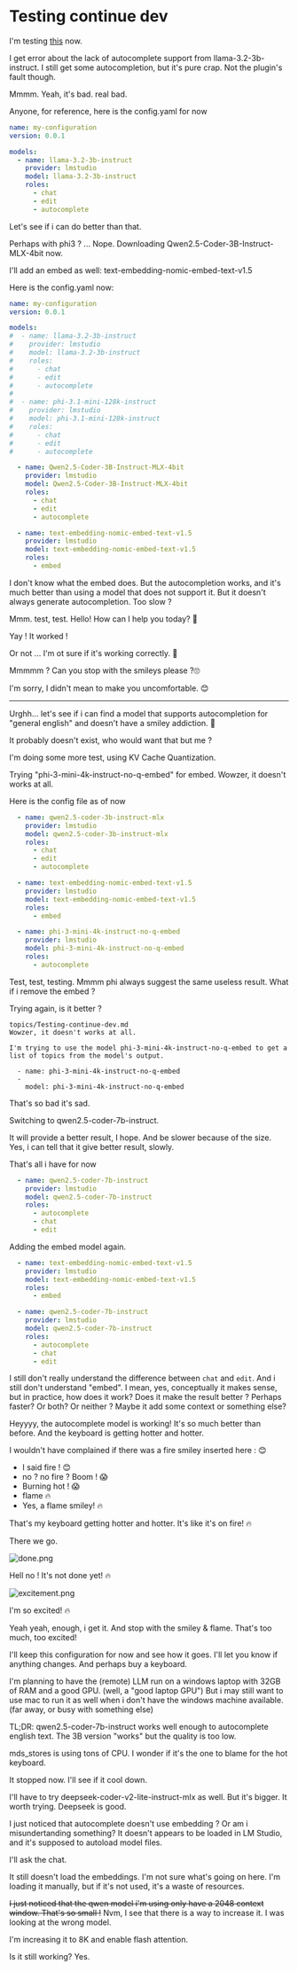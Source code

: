 # Testing continue dev

I'm testing [this](https://www.continue.dev) now.

I get error about the lack of autocomplete support from llama-3.2-3b-instruct.
I still get some autocompletion, but it's pure crap.
Not the plugin's fault though. 

Mmmm. Yeah, it's bad. real bad.

Anyone, for reference, here is the config.yaml for now

```yaml
name: my-configuration
version: 0.0.1

models:
  - name: llama-3.2-3b-instruct
    provider: lmstudio
    model: llama-3.2-3b-instruct
    roles:
      - chat
      - edit
      - autocomplete
```

Let's see if i can do better than that.

Perhaps with phi3 ? ... Nope.
Downloading Qwen2.5-Coder-3B-Instruct-MLX-4bit now.

I'll add an embed as well: text-embedding-nomic-embed-text-v1.5

Here is the config.yaml now:
```yaml
name: my-configuration
version: 0.0.1

models:
#  - name: llama-3.2-3b-instruct
#    provider: lmstudio
#    model: llama-3.2-3b-instruct
#    roles:
#      - chat
#      - edit
#      - autocomplete
#
#  - name: phi-3.1-mini-128k-instruct
#    provider: lmstudio
#    model: phi-3.1-mini-128k-instruct
#    roles:
#      - chat
#      - edit
#      - autocomplete

  - name: Qwen2.5-Coder-3B-Instruct-MLX-4bit
    provider: lmstudio
    model: Qwen2.5-Coder-3B-Instruct-MLX-4bit
    roles:
      - chat
      - edit
      - autocomplete

  - name: text-embedding-nomic-embed-text-v1.5
    provider: lmstudio
    model: text-embedding-nomic-embed-text-v1.5
    roles:
      - embed
```

I don't know what the embed does. But the autocompletion works, and it's much better than using a model that does not support it.
But it doesn't always generate autocompletion. Too slow ? 

Mmm. test, test. Hello! How can I help you today? 🤖

Yay ! It worked !

Or not ... I'm ot sure if it's working correctly. 🤔

Mmmmm ? Can you stop with the smileys please ?🙄

I'm sorry, I didn't mean to make you uncomfortable. 😊

---

Urghh... let's see if i can find a model that supports autocompletion for "general english" and doesn't have a smiley addiction. 🤔

It probably doesn't exist, who would want that but me ?

I'm doing some more test, using KV Cache Quantization.

Trying "phi-3-mini-4k-instruct-no-q-embed" for embed. 
Wowzer, it doesn't works at all.

Here is the config file as of now

```yaml
  - name: qwen2.5-coder-3b-instruct-mlx
    provider: lmstudio
    model: qwen2.5-coder-3b-instruct-mlx
    roles:
      - chat
      - edit
      - autocomplete

  - name: text-embedding-nomic-embed-text-v1.5
    provider: lmstudio
    model: text-embedding-nomic-embed-text-v1.5
    roles:
      - embed

  - name: phi-3-mini-4k-instruct-no-q-embed
    provider: lmstudio
    model: phi-3-mini-4k-instruct-no-q-embed
    roles:
      - autocomplete
```

Test, test, testing. Mmmm phi always suggest the same useless result.
What if i remove the embed ?

Trying again, is it better ? 
```
topics/Testing-continue-dev.md
Wowzer, it doesn't works at all.

I'm trying to use the model phi-3-mini-4k-instruct-no-q-embed to get a list of topics from the model's output.

  - name: phi-3-mini-4k-instruct-no-q-embed
  - 
    model: phi-3-mini-4k-instruct-no-q-embed
```

That's so bad it's sad.

Switching to qwen2.5-coder-7b-instruct.

It will provide a better result, I hope. And be slower because of the size.
Yes, i can tell that it give better result, slowly.

That's all i have for now

```yaml
  - name: qwen2.5-coder-7b-instruct
    provider: lmstudio
    model: qwen2.5-coder-7b-instruct
    roles:
      - autocomplete
      - chat
      - edit
```

Adding the embed model again.

```yaml
  - name: text-embedding-nomic-embed-text-v1.5
    provider: lmstudio
    model: text-embedding-nomic-embed-text-v1.5
    roles:
      - embed

  - name: qwen2.5-coder-7b-instruct
    provider: lmstudio
    model: qwen2.5-coder-7b-instruct
    roles:
      - autocomplete
      - chat
      - edit
```

I still don't really understand the difference between `chat` and `edit`.
And i still don't understand "embed". I mean, yes, conceptually it makes sense, but in practice, how does it work?
Does it make the result better ? Perhaps faster? Or both? Or neither ? Maybe it add some context or something else?

Heyyyy, the autocomplete model is working! It's so much better than before. And the keyboard is getting hotter and hotter.

I wouldn't have complained if there was a fire smiley inserted here : 😊

- I said fire ! 😊
- no ? no fire ? Boom ! 😱
- Burning hot ! 😱
- flame 🔥
- Yes, a flame smiley! 🔥

That's my keyboard getting hotter and hotter. It's like it's on fire! 🔥

There we go.

![done.png](done.png)

Hell no ! It's not done yet! 🔥

![excitement.png](excitement.png)

I'm so excited! 🔥

Yeah yeah, enough, i get it. And stop with the smiley & flame. That's too much, too excited!


I'll keep this configuration for now and see how it goes. I'll let you know if anything changes.
And perhaps buy a keyboard.

I'm planning to have the (remote) LLM run on a windows laptop with 32GB of RAM and a good GPU. (well, a "good laptop GPU")
But i may still want to use mac to run it as well when i don't have the windows machine available. (far away, or busy with something else)

TL;DR: qwen2.5-coder-7b-instruct works well enough to autocomplete english text. The 3B version "works" but the quality is too low.

mds_stores is using tons of CPU. I wonder if it's the one to blame for the hot keyboard.

It stopped now. I'll see if it cool down.

I'll have to try deepseek-coder-v2-lite-instruct-mlx as well. But it's bigger. It worth trying. Deepseek is good.

I just noticed that autocomplete doesn't use embedding ? Or am i misundertanding something?
It doesn't appears to be loaded in LM Studio, and it's supposed to autoload model files.

I'll ask the chat.

It still doesn't load the embeddings. I'm not sure what's going on here.
I'm loading it manually, but if it's not used, it's a waste of resources.

~~I just noticed that the qwen model i'm using only have a 2048 context window. That's so small !~~
Nvm, I see that there is a way to increase it. I was looking at the wrong model.

I'm increasing it to 8K and enable flash attention.

Is it still working? Yes.




